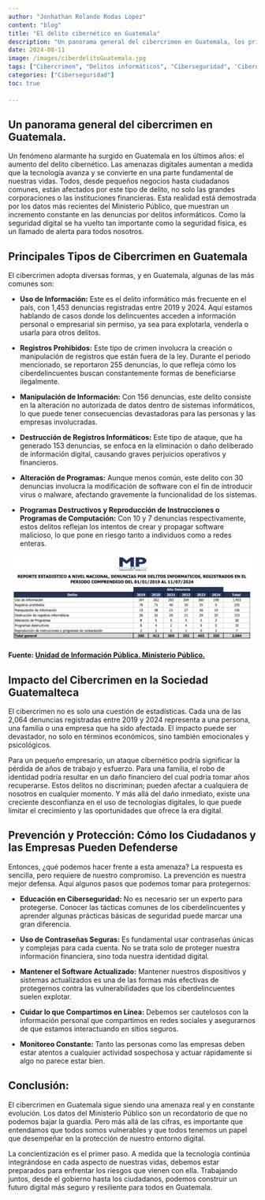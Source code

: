```yaml
---
author: "Jonhathan Rolando Rodas Lopez"
content: "blog"
title: "El delito cibernético en Guatemala"
description: "Un panorama general del cibercrimen en Guatemala, los principales tipos de cibercrimen en el país, el impacto del cibercrimen en la sociedad guatemalteca y cómo los ciudadanos y las empresas pueden defenderse."
date: 2024-08-11
image: /images/ciberdelitoGuatemala.jpg
tags: ["Cibercrimen", "Delitos informáticos", "Ciberseguridad", 'Ciberdelincuencia', "Seguridad Informática", "Criminalística", 'feature']
categories: ["Ciberseguridad"]
toc: true

---
```

## Un panorama general del cibercrimen en Guatemala.
Un fenómeno alarmante ha surgido en Guatemala en los últimos años: el aumento del delito cibernético. Las amenazas digitales aumentan a medida que la tecnología avanza y se convierte en una parte fundamental de nuestras vidas. Todos, desde pequeños negocios hasta ciudadanos comunes, están afectados por este tipo de delito, no solo las grandes corporaciones o las instituciones financieras. Esta realidad está demostrada por los datos más recientes del Ministerio Público, que muestran un incremento constante en las denuncias por delitos informáticos. Como la seguridad digital se ha vuelto tan importante como la seguridad física, es un llamado de alerta para todos nosotros.

## Principales Tipos de Cibercrimen en Guatemala
El cibercrimen adopta diversas formas, y en Guatemala, algunas de las más comunes son:

- **Uso de Información:** Este es el delito informático más frecuente en el país, con 1,453 denuncias registradas entre 2019 y 2024. Aquí estamos hablando de casos donde los delincuentes acceden a información personal o empresarial sin permiso, ya sea para explotarla, venderla o usarla para otros delitos.

- **Registros Prohibidos:**
Este tipo de crimen involucra la creación o manipulación de registros que están fuera de la ley. Durante el periodo mencionado, se reportaron 255 denuncias, lo que refleja cómo los ciberdelincuentes buscan constantemente formas de beneficiarse ilegalmente.

- **Manipulación de Información:**
Con 156 denuncias, este delito consiste en la alteración no autorizada de datos dentro de sistemas informáticos, lo que puede tener consecuencias devastadoras para las personas y las empresas involucradas.

- **Destrucción de Registros Informáticos:** 
Este tipo de ataque, que ha generado 153 denuncias, se enfoca en la eliminación o daño deliberado de información digital, causando graves perjuicios operativos y financieros.

- **Alteración de Programas:**
Aunque menos común, este delito con 30 denuncias involucra la modificación de software con el fin de introducir virus o malware, afectando gravemente la funcionalidad de los sistemas.

- **Programas Destructivos y Reproducción de Instrucciones o Programas de Computación:** 
Con 10 y 7 denuncias respectivamente, estos delitos reflejan los intentos de crear y propagar software malicioso, lo que pone en riesgo tanto a individuos como a redes enteras.


![DENUNCIAS POR DELITOS INFORMATICOS, Unidad de Información Pública. Ministerio Público.](criberCrimenDatosMP.png)
**Fuente: [Unidad de Información Pública. Ministerio Público.](https://www.mp.gob.gt/transparencia/)**


## Impacto del Cibercrimen en la Sociedad Guatemalteca
El cibercrimen no es solo una cuestión de estadísticas. Cada una de las 2,064 denuncias registradas entre 2019 y 2024 representa a una persona, una familia o una empresa que ha sido afectada. El impacto puede ser devastador, no solo en términos económicos, sino también emocionales y psicológicos.

Para un pequeño empresario, un ataque cibernético podría significar la pérdida de años de trabajo y esfuerzo. Para una familia, el robo de identidad podría resultar en un daño financiero del cual podría tomar años recuperarse. Estos delitos no discriminan; pueden afectar a cualquiera de nosotros en cualquier momento. Y más allá del daño inmediato, existe una creciente desconfianza en el uso de tecnologías digitales, lo que puede limitar el crecimiento y las oportunidades que ofrece la era digital.

## Prevención y Protección: Cómo los Ciudadanos y las Empresas Pueden Defenderse
Entonces, ¿qué podemos hacer frente a esta amenaza? La respuesta es sencilla, pero requiere de nuestro compromiso. La prevención es nuestra mejor defensa. Aquí algunos pasos que podemos tomar para protegernos:

- **Educación en Ciberseguridad:** 
No es necesario ser un experto para protegerse. Conocer las tácticas comunes de los ciberdelincuentes y aprender algunas prácticas básicas de seguridad puede marcar una gran diferencia.

- **Uso de Contraseñas Seguras:** 
Es fundamental usar contraseñas únicas y complejas para cada cuenta. No se trata solo de proteger nuestra información financiera, sino toda nuestra identidad digital.

- **Mantener el Software Actualizado:** 
Mantener nuestros dispositivos y sistemas actualizados es una de las formas más efectivas de protegernos contra las vulnerabilidades que los ciberdelincuentes suelen explotar.

- **Cuidar lo que Compartimos en Línea:** 
Debemos ser cautelosos con la información personal que compartimos en redes sociales y asegurarnos de que estamos interactuando en sitios seguros.

- **Monitoreo Constante:** 
Tanto las personas como las empresas deben estar atentos a cualquier actividad sospechosa y actuar rápidamente si algo no parece estar bien.

## Conclusión: 
El cibercrimen en Guatemala sigue siendo una amenaza real y en constante evolución. Los datos del Ministerio Público son un recordatorio de que no podemos bajar la guardia. Pero más allá de las cifras, es importante que entendamos que todos somos vulnerables y que todos tenemos un papel que desempeñar en la protección de nuestro entorno digital.

La concientización es el primer paso. A medida que la tecnología continúa integrándose en cada aspecto de nuestras vidas, debemos estar preparados para enfrentar los riesgos que vienen con ella. Trabajando juntos, desde el gobierno hasta los ciudadanos, podemos construir un futuro digital más seguro y resiliente para todos en Guatemala.